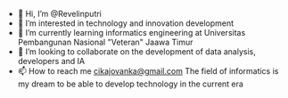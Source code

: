- 👋 Hi, I’m @Revelinputri
- 👀 I’m interested in technology and innovation development
- 🌱 I’m currently learning informatics engineering at Universitas Pembangunan Nasional "Veteran" Jaawa Timur
- 💞️ I’m looking to collaborate on the development of data analysis, developers and IA
- 📫 How to reach me cikajovanka@gmail.com
The field of informatics is my dream to be able to develop technology in the current era 

<!---
Revelinputri/Revelinputri is a ✨ special ✨ repository because its `README.md` (this file) appears on your GitHub profile.
You can click the Preview link to take a look at your changes.
--->
